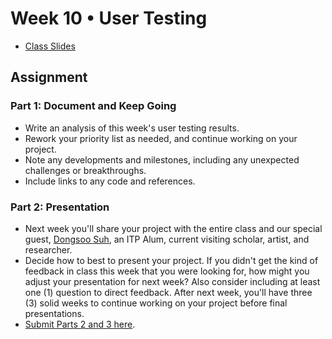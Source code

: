 # Week 10 • User Testing

- [Class
  Slides](https://drive.google.com/drive/folders/1CJBvOWjvRA19uFPxTAXgoDglkHBmJadJ?usp=sharing)

## Assignment

### Part 1: Document and Keep Going

- Write an analysis of this week's user testing results.
- Rework your priority list as needed, and continue working on your project.
- Note any developments and milestones, including any unexpected challenges or
  breakthroughs.
- Include links to any code and references.

### Part 2: Presentation

- Next week you'll share your project with the entire class and our special
  guest, [Dongsoo
  Suh](https://tisch.nyu.edu/itp/events/spring-2023/itp-ima-thursday-night-talk-suh-dongsoo),
  an ITP Alum, current visiting scholar, artist, and researcher.
- Decide how to best to present your project. If you didn't get the kind of feedback in class this week 
  that you were looking for, how might you adjust your presentation for next week? Also consider including
  at least one (1) question to direct feedback. After next week, you'll have three (3) solid weeks to 
  continue working on your project before final presentations.
- [Submit Parts 2 and 3 here](https://forms.gle/5AgRQUsAeUj8mVNTA).

